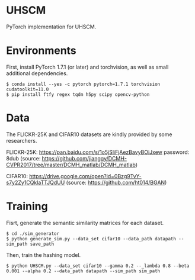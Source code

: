 # UHSCM
PyTorch implementation for UHSCM.

# Environments
First, install PyTorch 1.7.1 (or later) and torchvision, as well as small additional dependencies. 
````
$ conda install --yes -c pytorch pytorch=1.7.1 torchvision cudatoolkit=11.0
$ pip install ftfy regex tqdm h5py scipy opencv-python
````
# Data
The FLICKR-25K and CIFAR10 datasets are kindly provided by some researchers.

FLICKR-25K: https://pan.baidu.com/s/1o5jSliFjAezBavyBOiJxew  password: 8dub (source: https://github.com/jiangqy/DCMH-CVPR2017/tree/master/DCMH_matlab/DCMH_matlab)


CIFAR10: https://drive.google.com/open?id=0Bzg9TvY-s7y2Zy1CQklaTTJQdUU (source: https://github.com/ht014/BGAN)

# Training
Fisrt, generate the semantic similarity matrices for each dataset.
````
$ cd ./sim_generator
$ python generate_sim.py --data_set cifar10 --data_path datapath --sim_path save_path
````
Then, train the hashing model.
````
$ python UHSCM.py --data_set cifar10 --gamma 0.2 --_lambda 0.8 --beta 0.001 --alpha 0.2 --data_path datapath --sim_path sim_path
````
